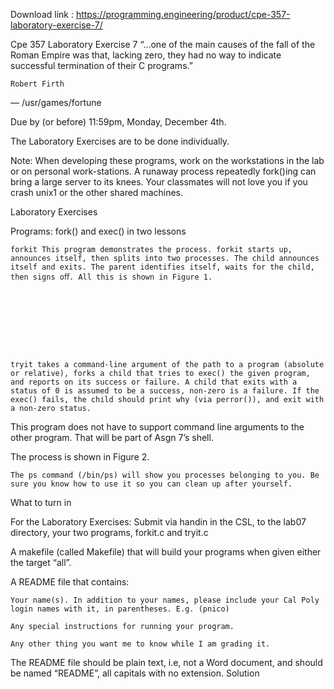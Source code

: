 Download link : https://programming.engineering/product/cpe-357-laboratory-exercise-7/

Cpe 357 Laboratory Exercise 7
“…one of the main causes of the fall of the Roman Empire was that, lacking zero, they had no way to indicate successful termination of their C programs.”

    Robert Firth

— /usr/games/fortune

Due by (or before) 11:59pm, Monday, December 4th.

The Laboratory Exercises are to be done individually.

Note: When developing these programs, work on the workstations in the lab or on personal work-stations. A runaway process repeatedly fork()ing can bring a large server to its knees. Your classmates will not love you if you crash unix1 or the other shared machines.

Laboratory Exercises

Programs: fork() and exec() in two lessons

    forkit This program demonstrates the process. forkit starts up, announces itself, then splits into two processes. The child announces itself and exits. The parent identifies itself, waits for the child, then signs oﬀ. All this is shown in Figure 1.

                    	
                    	
                    	
                    	
                    	
                    	
                    	

    tryit takes a command-line argument of the path to a program (absolute or relative), forks a child that tries to exec() the given program, and reports on its success or failure. A child that exits with a status of 0 is assumed to be a success, non-zero is a failure. If the exec() fails, the child should print why (via perror()), and exit with a non-zero status.

This program does not have to support command line arguments to the other program. That will be part of Asgn 7’s shell.

The process is shown in Figure 2.

                	
                	
                	
                	
                	
                	
                	
                	
                	
                	
                	

    The ps command (/bin/ps) will show you processes belonging to you. Be sure you know how to use it so you can clean up after yourself.

What to turn in

For the Laboratory Exercises: Submit via handin in the CSL, to the lab07 directory, your two programs, forkit.c and tryit.c

A makefile (called Makefile) that will build your programs when given either the target “all”.

A README file that contains:

    Your name(s). In addition to your names, please include your Cal Poly login names with it, in parentheses. E.g. (pnico)

    Any special instructions for running your program.

    Any other thing you want me to know while I am grading it.

The README file should be plain text, i.e, not a Word document, and should be named “README”, all capitals with no extension.
Solution
